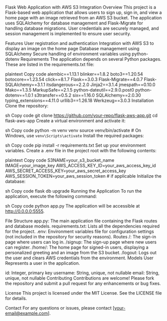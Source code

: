Flask Web Application with AWS S3 Integration
Overview
This project is a Flask-based web application that allows users to sign up, sign in, and view a home page with an image retrieved from an AWS S3 bucket. The application uses SQLAlchemy for database management and Flask-Migrate for handling database migrations. User credentials are securely managed, and session management is implemented to ensure user security.

Features
User registration and authentication
Integration with AWS S3 to display an image on the home page
Database management using SQLAlchemy
Secure handling of environment variables using python-dotenv
Requirements
The application depends on several Python packages. These are listed in the requirements.txt file:

plaintext
Copy code
alembic==1.13.1
blinker==1.8.2
boto3==1.20.54
botocore==1.23.54
click==8.1.7
Flask==3.0.3
Flask-Migrate==4.0.7
Flask-SQLAlchemy==3.1.1
itsdangerous==2.2.0
Jinja2==3.1.4
jmespath==0.10.0
Mako==1.3.5
MarkupSafe==2.1.5
python-dateutil==2.9.0.post0
python-dotenv==1.0.1
s3transfer==0.5.2
six==1.16.0
SQLAlchemy==2.0.30
typing_extensions==4.11.0
urllib3==1.26.18
Werkzeug==3.0.3
Installation
Clone the repository:

sh
Copy code
git clone https://github.com/your-repo/flask-aws-app.git
cd flask-aws-app
Create a virtual environment and activate it:

sh
Copy code
python -m venv venv
source venv/bin/activate  # On Windows, use `venv\Scripts\activate`
Install the required packages:

sh
Copy code
pip install -r requirements.txt
Set up your environment variables. Create a .env file in the project root with the following contents:

plaintext
Copy code
S3NAME=your_s3_bucket_name
IMAGE=your_image_key
AWS_ACCESS_KEY_ID=your_aws_access_key_id
AWS_SECRET_ACCESS_KEY=your_aws_secret_access_key
AWS_SESSION_TOKEN=your_aws_session_token  # if applicable
Initialize the database:

sh
Copy code
flask db upgrade
Running the Application
To run the application, execute the following command:

sh
Copy code
python app.py
The application will be accessible at http://0.0.0.0:5555.

File Structure
app.py: The main application file containing the Flask routes and database models.
requirements.txt: Lists all the dependencies required for the project.
.env: Environment variables file for configuration settings (not included in the repository for security reasons).
Routes
/: The sign-in page where users can log in.
/signup: The sign-up page where new users can register.
/home/<username>: The home page for signed-in users, displaying a personalized greeting and an image from the S3 bucket.
/logout: Logs out the user and clears AWS credentials from the environment.
Models
User
Represents a user in the application.

id: Integer, primary key
username: String, unique, not nullable
email: String, unique, not nullable
Contributing
Contributions are welcome! Please fork the repository and submit a pull request for any enhancements or bug fixes.

License
This project is licensed under the MIT License. See the LICENSE file for details.

Contact
For any questions or issues, please contact [your-email@example.com].

